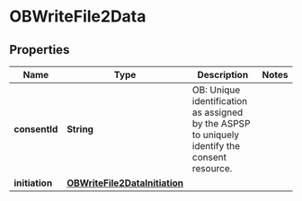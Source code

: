 
# OBWriteFile2Data

## Properties
Name | Type | Description | Notes
------------ | ------------- | ------------- | -------------
**consentId** | **String** | OB: Unique identification as assigned by the ASPSP to uniquely identify the consent resource. | 
**initiation** | [**OBWriteFile2DataInitiation**](OBWriteFile2DataInitiation.md) |  | 



